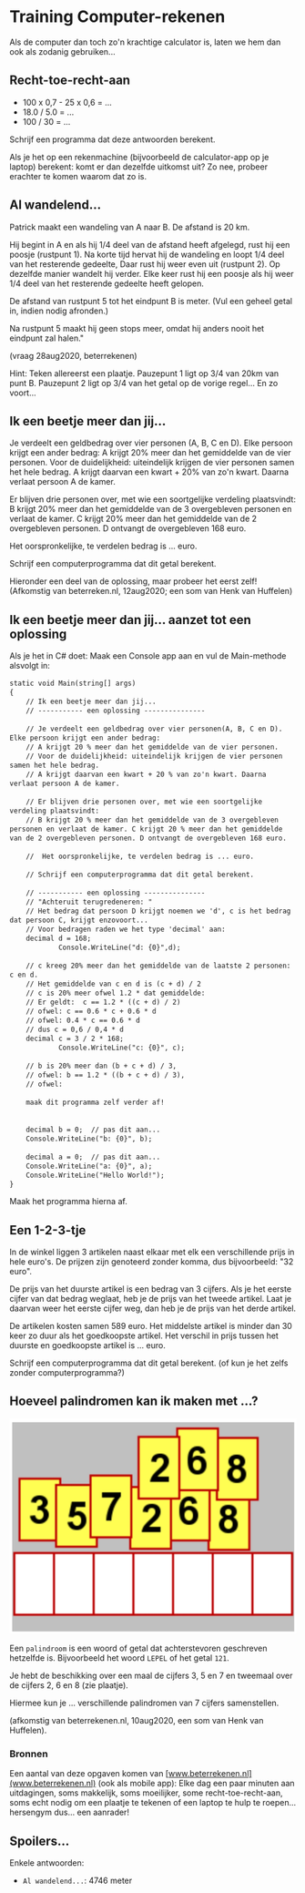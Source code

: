 # Training Computer-rekenen

Als de computer dan toch zo'n krachtige calculator is, laten we hem dan ook als zodanig gebruiken...


## Recht-toe-recht-aan

+ 100 x 0,7 - 25 x 0,6 = ...
+ 18.0 / 5.0 = ...
+ 100 / 30 = ...

Schrijf een programma dat deze antwoorden berekent.

Als je het op een rekenmachine (bijvoorbeeld de calculator-app op je laptop) berekent: komt er dan dezelfde uitkomst uit?
Zo nee, probeer erachter te komen waarom dat zo is.

## Al wandelend...

Patrick maakt een wandeling van A naar B. De afstand is 20 km.

Hij begint in A en als hij 1/4 deel van de afstand heeft afgelegd, rust hij een poosje (rustpunt 1).
Na korte tijd hervat hij de wandeling en loopt 1/4 deel van het resterende gedeelte, Daar rust hij weer even uit (rustpunt 2).
Op dezelfde manier wandelt hij verder. Elke keer rust hij een poosje als hij weer 1/4 deel van het resterende gedeelte heeft gelopen.

De afstand van rustpunt 5 tot het eindpunt B is meter.
(Vul een geheel getal in, indien nodig afronden.)

Na rustpunt 5 maakt hij geen stops meer, omdat hij anders nooit het eindpunt zal halen."


(vraag 28aug2020, beterrekenen)

Hint:
Teken allereerst een plaatje. 
Pauzepunt 1 ligt op 3/4 van 20km van punt B.
Pauzepunt 2 ligt op 3/4 van het getal op de vorige regel...
En zo voort...



## Ik een beetje meer dan jij...

Je verdeelt een geldbedrag over vier personen (A, B, C en D). Elke persoon krijgt een ander bedrag: A krijgt 20% meer dan het gemiddelde van de vier personen. Voor de duidelijkheid: uiteindelijk krijgen de vier personen samen het hele bedrag. A krijgt daarvan een kwart + 20% van zo'n kwart. Daarna verlaat persoon A de kamer.

Er blijven drie personen over, met wie een soortgelijke verdeling plaatsvindt:
B krijgt 20% meer dan het gemiddelde van de 3 overgebleven personen en verlaat de kamer. C krijgt 20% meer dan het gemiddelde van de 2 overgebleven personen. D ontvangt de overgebleven 168 euro.

Het oorspronkelijke, te verdelen bedrag is ... euro.

Schrijf een computerprogramma dat dit getal berekent.

Hieronder een deel van de oplossing, maar probeer het eerst zelf!
(Afkomstig van beterreken.nl, 12aug2020; een som van Henk van Huffelen)

## Ik een beetje meer dan jij... aanzet tot een oplossing

Als je het in C# doet:
Maak een Console app aan en vul de Main-methode alsvolgt in:

```
static void Main(string[] args)
{
    // Ik een beetje meer dan jij...
    // ----------- een oplossing ---------------

    // Je verdeelt een geldbedrag over vier personen(A, B, C en D). Elke persoon krijgt een ander bedrag:
    // A krijgt 20 % meer dan het gemiddelde van de vier personen.
    // Voor de duidelijkheid: uiteindelijk krijgen de vier personen samen het hele bedrag.
    // A krijgt daarvan een kwart + 20 % van zo'n kwart. Daarna verlaat persoon A de kamer.

    // Er blijven drie personen over, met wie een soortgelijke verdeling plaatsvindt:
    // B krijgt 20 % meer dan het gemiddelde van de 3 overgebleven personen en verlaat de kamer. C krijgt 20 % meer dan het gemiddelde van de 2 overgebleven personen. D ontvangt de overgebleven 168 euro.

    //  Het oorspronkelijke, te verdelen bedrag is ... euro.

    // Schrijf een computerprogramma dat dit getal berekent.

    // ----------- een oplossing ---------------
    // "Achteruit terugredeneren: "
    // Het bedrag dat persoon D krijgt noemen we 'd', c is het bedrag dat persoon C, krijgt enzovoort...
    // Voor bedragen raden we het type 'decimal' aan:
    decimal d = 168;
            Console.WriteLine("d: {0}",d);

    // c kreeg 20% meer dan het gemiddelde van de laatste 2 personen: c en d.
    // Het gemiddelde van c en d is (c + d) / 2
    // c is 20% meer ofwel 1.2 * dat gemiddelde:
    // Er geldt:  c == 1.2 * ((c + d) / 2)
    // ofwel: c == 0.6 * c + 0.6 * d
    // ofwel: 0.4 * c == 0.6 * d
    // dus c = 0,6 / 0,4 * d
    decimal c = 3 / 2 * 168;
            Console.WriteLine("c: {0}", c);

    // b is 20% meer dan (b + c + d) / 3,
    // ofwel: b == 1.2 * ((b + c + d) / 3),
    // ofwel:

    maak dit programma zelf verder af!


    decimal b = 0;  // pas dit aan...
    Console.WriteLine("b: {0}", b);

    decimal a = 0;  // pas dit aan...
    Console.WriteLine("a: {0}", a);
    Console.WriteLine("Hello World!");
}
```

Maak het programma hierna af.

## Een 1-2-3-tje

In de winkel liggen 3 artikelen naast elkaar met elk een verschillende prijs in hele euro's. De prijzen zijn genoteerd zonder komma, dus bijvoorbeeld: "32 euro".

De prijs van het duurste artikel is een bedrag van 3 cijfers. Als je het eerste cijfer van dat bedrag weglaat, heb je de prijs van het tweede artikel. Laat je daarvan weer het eerste cijfer weg, dan heb je de prijs van het derde artikel.

De artikelen kosten samen 589 euro. Het middelste artikel is minder dan 30 keer zo duur als het goedkoopste artikel. Het verschil in prijs tussen het duurste en goedkoopste artikel is ... euro.

Schrijf een computerprogramma dat dit getal berekent. (of kun je het zelfs zonder computerprogramma?)

## Hoeveel palindromen kan ik maken met ...?

![](figures/trainingHoeveelPalindromen.png "hoeveel palindromen")

Een `palindroom` is een woord of getal dat achterstevoren geschreven hetzelfde is. Bijvoorbeeld het woord `LEPEL` of het getal `121`.

Je hebt de beschikking over een maal de cijfers 3, 5 en 7 en tweemaal over de cijfers 2, 6 en 8 (zie plaatje).

Hiermee kun je ... verschillende palindromen van 7 cijfers samenstellen.

(afkomstig van beterrekenen.nl, 10aug2020, een som van Henk van Huffelen).

### Bronnen

Een aantal van deze opgaven komen van
[www.beterrekenen.nl](www.beterrekenen.nl) (ook als mobile app): Elke dag een paar minuten aan uitdagingen, soms makkelijk, soms moeilijker, some recht-toe-recht-aan, soms echt nodig om een plaatje te tekenen of een laptop te hulp te roepen... hersengym dus... een aanrader!

## Spoilers...

Enkele antwoorden:
+ `Al wandelend...`: 4746 meter
